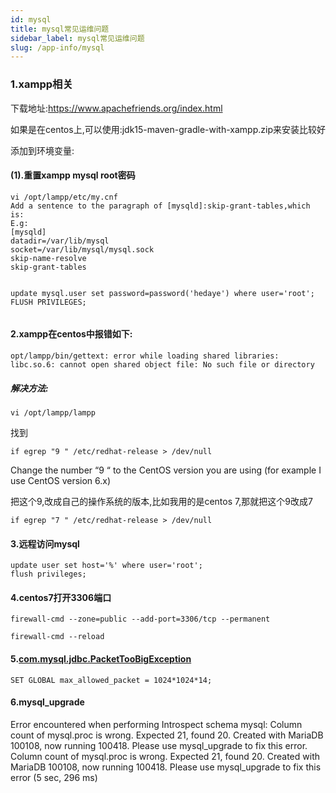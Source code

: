 ```yaml
---
id: mysql
title: mysql常见运维问题
sidebar_label: mysql常见运维问题
slug: /app-info/mysql
---
```


### 1.xampp相关

下载地址:https://www.apachefriends.org/index.html

如果是在centos上,可以使用:jdk15-maven-gradle-with-xampp.zip来安装比较好

添加到环境变量:





#### (1).重置xampp mysql root密码

```
vi /opt/lampp/etc/my.cnf
Add a sentence to the paragraph of [mysqld]:skip-grant-tables,which is:
E.g:
[mysqld]
datadir=/var/lib/mysql
socket=/var/lib/mysql/mysql.sock
skip-name-resolve
skip-grant-tables


update mysql.user set password=password('hedaye') where user='root';
FLUSH PRIVILEGES;


```

 

#### 2.xampp在centos中报错如下:

```
opt/lampp/bin/gettext: error while loading shared libraries: libc.so.6: cannot open shared object file: No such file or directory 
```

##### 解决方法:

```
vi /opt/lampp/lampp
```

找到

```
if egrep "9 " /etc/redhat-release > /dev/null 
```

Change the number “9 “ to the CentOS version you are using (for example I use CentOS version 6.x)

把这个9,改成自己的操作系统的版本,比如我用的是centos 7,那就把这个9改成7

```
if egrep "7 " /etc/redhat-release > /dev/null 
```



#### 3.远程访问mysql

```output
update user set host='%' where user='root';
flush privileges;
```

#### 4.centos7打开3306端口

```
firewall-cmd --zone=public --add-port=3306/tcp --permanent

firewall-cmd --reload

```

#### 5.[com.mysql.jdbc.PacketTooBigException](https://stackoverflow.com/questions/11320236/com-mysql-jdbc-packettoobigexception)

```
SET GLOBAL max_allowed_packet = 1024*1024*14;
```

#### 6.mysql_upgrade

Error encountered when performing Introspect schema mysql: Column count of mysql.proc is wrong. Expected 21, found 20. Created with MariaDB 100108, now running 100418. Please use mysql_upgrade to fix this error.
Column count of mysql.proc is wrong. Expected 21, found 20. Created with MariaDB 100108, now running 100418. Please use mysql_upgrade to fix this error
 (5 sec, 296 ms)

